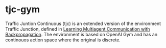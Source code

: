 # tjc-gym
Traffic Juntion Continuous (tjc) is an extended version of the environment Traffic Junction, defined in [Learning Multiagent Communication
with Backpropagation](https://arxiv.org/pdf/1605.07736.pdf). The environment is based on OpenAI Gym and has an continouos action space where the original is discrete.
